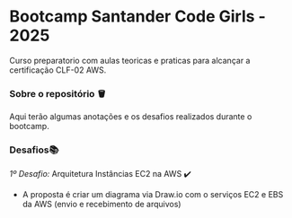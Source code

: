 # Bootcamp Santander Code Girls - 2025
Curso preparatorio com aulas teoricas e praticas para alcançar a certificação CLF-02 AWS.

### Sobre o repositório 🪣
Aqui terão algumas anotações e os desafios realizados durante o bootcamp.

### Desafios📚
*1º Desafio:*  Arquitetura Instâncias EC2 na AWS ✔️

* A proposta é criar um diagrama via Draw.io com o serviços EC2 e EBS da AWS (envio e recebimento de arquivos)
